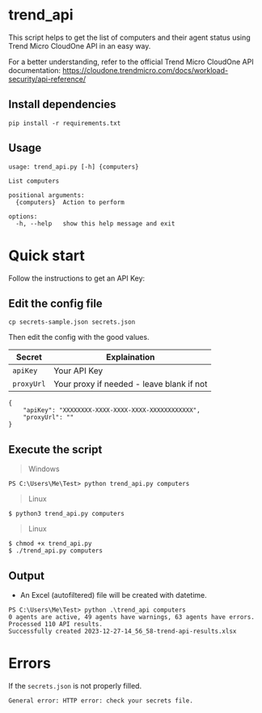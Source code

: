 # trend_api

This script helps to get the list of computers and their agent status using Trend Micro CloudOne API in an easy way.

For a better understanding, refer to the official Trend Micro CloudOne API documentation: https://cloudone.trendmicro.com/docs/workload-security/api-reference/

## Install dependencies

```
pip install -r requirements.txt
```

## Usage

```
usage: trend_api.py [-h] {computers}

List computers

positional arguments:
  {computers}  Action to perform

options:
  -h, --help   show this help message and exit
```

# Quick start

Follow the instructions to get an API Key:

## Edit the config file
```
cp secrets-sample.json secrets.json
```

Then edit the config with the good values.

| Secret | Explaination |
|----------|--------------|
|`apiKey`| Your API Key |
|`proxyUrl`| Your proxy if needed - leave blank if not |

```
{
    "apiKey": "XXXXXXXX-XXXX-XXXX-XXXX-XXXXXXXXXXXX",
    "proxyUrl": ""
}
```

## Execute the script

> Windows

```
PS C:\Users\Me\Test> python trend_api.py computers
```

> Linux

```
$ python3 trend_api.py computers
```

> Linux  

```
$ chmod +x trend_api.py
$ ./trend_api.py computers
```

## Output

- An Excel (autofiltered) file will be created with datetime.

```
PS C:\Users\Me\Test> python .\trend_api computers
0 agents are active, 49 agents have warnings, 63 agents have errors.
Processed 110 API results.
Successfully created 2023-12-27-14_56_58-trend-api-results.xlsx
```

# Errors

If the `secrets.json` is not properly filled.
```
General error: HTTP error: check your secrets file.
```
